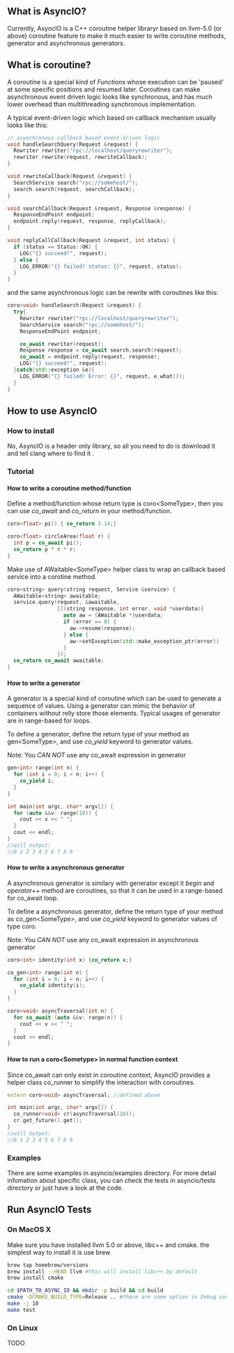 ## What is AsyncIO?

Currently, AsyncIO is a C++ coroutine helper libraryr based on llvm-5.0 (or above) coroutine feature to make it much easier to write coroutine methods, generator and asynchronous generators. 

## What is coroutine?
A coroutine is a special kind of _Functions_ whose execution can be 'paused' at some specific positions and resumed later.  Coroutines can make asynchronous event driven logic looks like synchronous, and has much lower overhead than multithreading synchronous implementation. 

A typical event-driven logic which based on callback mechanism usually looks like this:

```c++
// asynchronous callback based event-driven logic
void handleSearchQuery(Request &request) {
  Rewriter rewriter("rpc://localhost/queryrewriter");
  rewriter.rewrite(request, rewriteCallback);
}

void rewriteCallback(Request &request) {
  SearchService search("rpc://somehost/");
  search.search(request, searchCallback);
}

void searchCallback(Request &request, Response &response) {
  ResponseEndPoint endpoint;
  endpoint.reply(request, response, replyCallback);
}

void replyCallCallback(Request &request, int status) {
  if (status == Status::OK) {
    LOG("{} succeed!", request);
  } else {
    LOG_ERROR("{} failed! status: {}", request, status);
  }
}
```

and the same asynchronous logic can be rewrite with coroutines like this:
```c++
coro<void> handleSearch(Request &request) {
  try{
    Rewriter rewriter("rpc://localhost/queryrewriter");
    SearchService search("rpc://somehost/");
    ResponseEndPoint endpoint;

    co_await rewriter(request);
    Response response = co_await search.search(request);
    co_await = endpoint.reply(request, response);
    LOG("{} succeed!", request);
  }catch(std::exception &e){
    LOG_ERROR("{} failed! Error: {}", request, e.what());
  }
}
```

## How to use AsyncIO
### How to install
No, AsyncIO is a header only library, so all you need to do is download it and tell clang where to find it .

### Tutorial

#### How to write a coroutine method/function

Define a method/function whose return type is coro\<SomeType>, then you can use *co_await* and *co_return* in your method/function.

```c++
coro<float> pi() { co_return 3.14;}

coro<float> circleArea(float r) { 
  int p = co_await pi(); 
  co_return p * r * r;
}
```

Make use of AWaitable\<SomeType> helper class to wrap an callback based service into a corotine method.

```c++
coro<string> query(string request, Service &service) {
  AWaitable<string> awaitable;
  service.query(request, &awaitable, 
                [](string response, int error, void *userdata){
                  auto aw = (AWaitable *)userdata;
                  if (error == 0) {
                    aw->resume(response);
                  } else {
                    aw->setException(std::make_exception_ptr(error))
                  }
                });
  co_return co_await awaitable;
}
```

#### How to write a generator
A generator is a special kind of coroutine which can be used to generate a sequence of values. Using a generator can mimic the behavior of containers without relly store those elements. Typical usages of generator are in range-based for loops.

To define a generator, define the return type of your method as gen\<SomeType>, and use *co_yield* keyword to generator values.

Note: You *CAN NOT* use any co_await expression in generator

``` c++
gen<int> range(int n) {
  for (int i = 0; i < n; i++) {
    co_yield i;
  }
}

int main(int argc, char* argv[]) {
  for (auto &&v: range(10)) {
    cout << v << " ";
  }
  cout << endl;
}
//will output:
//0 1 2 3 4 5 6 7 8 9
```

#### How to write a asynchronous generator
A asynchronous generator is similary with generator except it *begin* and *operator++* method are coroutines, so that it can be used in a range-based for co_await loop.

To define a asynchronous generator, define the return type of your method as co_gen\<SomeType>, and use *co_yield* keyword to generator values of type coro<SomeType>.

Note: You *CAN NOT* use any co_await expression in asynchronous generator

``` c++
coro<int> identity(int x) {co_return x;}

co_gen<int> range(int n) {
  for (int i = 0; i < n; i++) {
    co_yield identity(i);
  }
}

coro<void> asyncTraversal(int n) {
  for co_await (auto &&v: range(n)) {
    cout << v << " ";
  }
  cout << endl;
}
```

#### How to run a coro\<Sometype> in normal function context
Since co_await can only exist in coroutine context, AsyncIO provides a helper class co_runner<Sometype> to simplify the interaction with coroutines.

```c++
extern coro<void> asyncTraversal; //defined above

int main(int argc, char* argv[]) {
  co_runner<void> cr(asyncTraversal(10));
  cr.get_future().get();
}
//will output:
//0 1 2 3 4 5 6 7 8 9
```

### Examples
There are some examples in asyncio/examples directory. For more detail infomation about specific class, you can check the tests in asyncio/tests directory or just have a look at the code. 

## Run AsyncIO Tests
### On MacOS X
Make sure you have installed llvm 5.0 or above, libc++ and cmake. the simplest way to install it is use brew
```bash
brew tap homebrew/versions
brew install --HEAD llvm #this will install libc++ by default
brew install cmake

cd $PATH_TO_ASYNC_IO && mkdir -p build && cd build
cmake -DCMAKE_BUILD_TYPE=Release .. #there are some option in Debug config which conflict with -fcoroutines-ts that will cause clang crash.
make -j 10
make test
```
### On Linux
TODO




